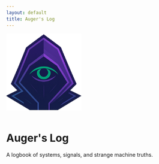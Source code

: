 ```yaml
---
layout: default
title: Auger's Log
---
```


<div class="hero">
  <img src="/assets/img/augerist-logo.png" alt="Augerist Logo" style="width:200px;margin-bottom:1em;">
  <h1 class="glitch-text">Auger's Log</h1>
  <p>A logbook of systems, signals, and strange machine truths.</p>
</div>
